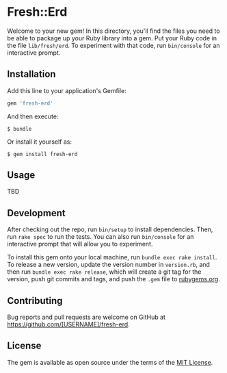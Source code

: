 # Fresh::Erd

Welcome to your new gem! In this directory, you'll find the files you need to be able to package up your Ruby library into a gem. Put your Ruby code in the file `lib/fresh/erd`. To experiment with that code, run `bin/console` for an interactive prompt.

## Installation

Add this line to your application's Gemfile:

```ruby
gem 'fresh-erd'
```

And then execute:

    $ bundle

Or install it yourself as:

    $ gem install fresh-erd

## Usage

TBD

## Development

After checking out the repo, run `bin/setup` to install dependencies. Then, run `rake spec` to run the tests. You can also run `bin/console` for an interactive prompt that will allow you to experiment.

To install this gem onto your local machine, run `bundle exec rake install`. To release a new version, update the version number in `version.rb`, and then run `bundle exec rake release`, which will create a git tag for the version, push git commits and tags, and push the `.gem` file to [rubygems.org](https://rubygems.org).

## Contributing

Bug reports and pull requests are welcome on GitHub at https://github.com/[USERNAME]/fresh-erd.


## License

The gem is available as open source under the terms of the [MIT License](http://opensource.org/licenses/MIT).

